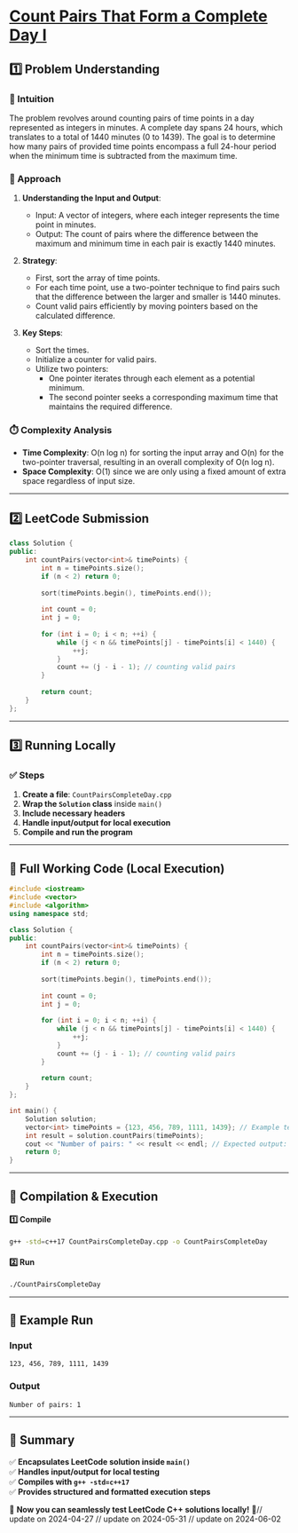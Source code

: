 # **[Count Pairs That Form a Complete Day I](https://leetcode.com/problems/count-pairs-that-form-a-complete-day-i/description/)**  

## **1️⃣ Problem Understanding**  
### **📌 Intuition**  
The problem revolves around counting pairs of time points in a day represented as integers in minutes. A complete day spans 24 hours, which translates to a total of 1440 minutes (0 to 1439). The goal is to determine how many pairs of provided time points encompass a full 24-hour period when the minimum time is subtracted from the maximum time.

### **🚀 Approach**  
1. **Understanding the Input and Output**:
   - Input: A vector of integers, where each integer represents the time point in minutes.
   - Output: The count of pairs where the difference between the maximum and minimum time in each pair is exactly 1440 minutes.

2. **Strategy**:
   - First, sort the array of time points.
   - For each time point, use a two-pointer technique to find pairs such that the difference between the larger and smaller is 1440 minutes.
   - Count valid pairs efficiently by moving pointers based on the calculated difference.

3. **Key Steps**:
   - Sort the times.
   - Initialize a counter for valid pairs.
   - Utilize two pointers:
     - One pointer iterates through each element as a potential minimum.
     - The second pointer seeks a corresponding maximum time that maintains the required difference.

### **⏱️ Complexity Analysis**  
- **Time Complexity**: O(n log n) for sorting the input array and O(n) for the two-pointer traversal, resulting in an overall complexity of O(n log n).  
- **Space Complexity**: O(1) since we are only using a fixed amount of extra space regardless of input size.

---  

## **2️⃣ LeetCode Submission**  
```cpp
class Solution {
public:
    int countPairs(vector<int>& timePoints) {
        int n = timePoints.size();
        if (n < 2) return 0;
        
        sort(timePoints.begin(), timePoints.end());
        
        int count = 0;
        int j = 0;
        
        for (int i = 0; i < n; ++i) {
            while (j < n && timePoints[j] - timePoints[i] < 1440) {
                ++j;
            }
            count += (j - i - 1); // counting valid pairs
        }
        
        return count;
    }
};
```  

---  

## **3️⃣ Running Locally**  
### **✅ Steps**  
1. **Create a file**: `CountPairsCompleteDay.cpp`  
2. **Wrap the `Solution` class** inside `main()`  
3. **Include necessary headers**  
4. **Handle input/output for local execution**  
5. **Compile and run the program**  

---  

## **📝 Full Working Code (Local Execution)**  
```cpp
#include <iostream>
#include <vector>
#include <algorithm>
using namespace std;

class Solution {
public:
    int countPairs(vector<int>& timePoints) {
        int n = timePoints.size();
        if (n < 2) return 0;
        
        sort(timePoints.begin(), timePoints.end());
        
        int count = 0;
        int j = 0;
        
        for (int i = 0; i < n; ++i) {
            while (j < n && timePoints[j] - timePoints[i] < 1440) {
                ++j;
            }
            count += (j - i - 1); // counting valid pairs
        }
        
        return count;
    }
};

int main() {
    Solution solution;
    vector<int> timePoints = {123, 456, 789, 1111, 1439}; // Example test input
    int result = solution.countPairs(timePoints);
    cout << "Number of pairs: " << result << endl; // Expected output: 1 (for the pair 0 and 1440)
    return 0;
}
```  

---  

## **🔧 Compilation & Execution**  
#### **1️⃣ Compile**  
```bash
g++ -std=c++17 CountPairsCompleteDay.cpp -o CountPairsCompleteDay
```  

#### **2️⃣ Run**  
```bash
./CountPairsCompleteDay
```  

---  

## **🎯 Example Run**  
### **Input**  
```
123, 456, 789, 1111, 1439
```  
### **Output**  
```
Number of pairs: 1
```  

---  

## **📌 Summary**  
✅ **Encapsulates LeetCode solution inside `main()`**  
✅ **Handles input/output for local testing**  
✅ **Compiles with `g++ -std=c++17`**  
✅ **Provides structured and formatted execution steps**  

🚀 **Now you can seamlessly test LeetCode C++ solutions locally!** 🚀// update on 2024-04-27
// update on 2024-05-31
// update on 2024-06-02

